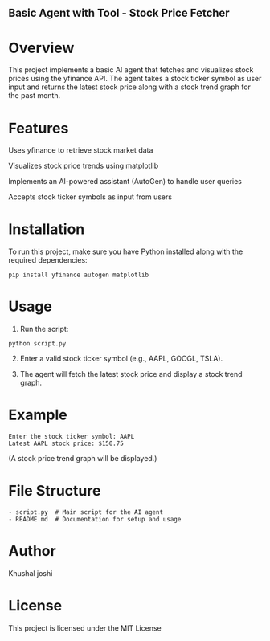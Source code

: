 ## Basic Agent with Tool - Stock Price Fetcher

# Overview

This project implements a basic AI agent that fetches and visualizes stock prices using the yfinance API. The agent takes a stock ticker symbol as user input and returns the latest stock price along with a stock trend graph for the past month.

# Features

Uses yfinance to retrieve stock market data

Visualizes stock price trends using matplotlib

Implements an AI-powered assistant (AutoGen) to handle user queries

Accepts stock ticker symbols as input from users

# Installation

To run this project, make sure you have Python installed along with the required dependencies:
```
pip install yfinance autogen matplotlib
```

# Usage

1.  Run the script:
```
python script.py
```
2. Enter a valid stock ticker symbol (e.g., AAPL, GOOGL, TSLA).

3. The agent will fetch the latest stock price and display a stock trend graph.

# Example
```
Enter the stock ticker symbol: AAPL
Latest AAPL stock price: $150.75
```
(A stock price trend graph will be displayed.)

# File Structure
```
- script.py  # Main script for the AI agent
- README.md  # Documentation for setup and usage
```
# Author

Khushal joshi

# License

This project is licensed under the MIT License





